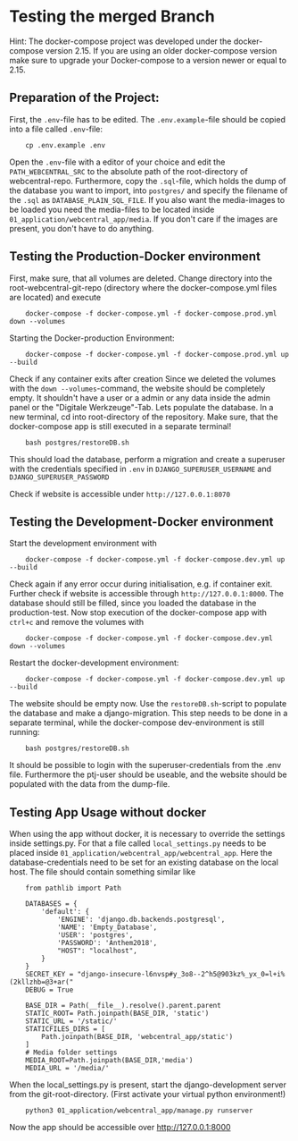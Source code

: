 # Testing the merged Branch
Hint: The docker-compose project was developed under the docker-compose version 2.15. If you are using 
an older docker-compose version make sure to upgrade your Docker-compose to a version newer or equal to 2.15.
## Preparation of the Project:
First, the `.env`-file has to be edited. The `.env.example`-file should be copied into 
a file called `.env`-file:
```
    cp .env.example .env 
``` 
Open the `.env`-file with a editor of your choice and edit the `PATH_WEBCENTRAL_SRC` to the absolute path of the root-directory of webcentral-repo.
Furthermore, copy the `.sql`-file, which holds the dump of the database you want to import,
into `postgres/` and specify the filename of the `.sql` as `DATABASE_PLAIN_SQL_FILE`.
If you also want the media-images to be loaded you need the media-files to be located inside 
`01_application/webcentral_app/media`. If you don't care if the images are present, you don't have to do anything.
## Testing the Production-Docker environment
First, make sure, that all volumes are deleted. Change directory into the root-webcentral-git-repo (directory where the docker-compose.yml files are located) and execute
```
    docker-compose -f docker-compose.yml -f docker-compose.prod.yml down --volumes
```
Starting the Docker-production Environment:
```
    docker-compose -f docker-compose.yml -f docker-compose.prod.yml up --build
```
Check if any container exits after creation
Since we deleted the volumes with the `down --volumes`-command, the website should be 
completely empty. It shouldn't have a user or a admin or any data inside the admin panel or the "Digitale Werkzeuge"-Tab.
Lets populate the database. In a new terminal, cd into root-directory of the repository.
Make sure, that the docker-compose app is still executed in a separate terminal!

```
    bash postgres/restoreDB.sh
```
This should load the database, perform a migration and create a superuser with the credentials specified in `.env` in `DJANGO_SUPERUSER_USERNAME` and `DJANGO_SUPERUSER_PASSWORD`

Check if website is accessible under `http://127.0.0.1:8070`
## Testing the Development-Docker environment
Start the development environment with
```
    docker-compose -f docker-compose.yml -f docker-compose.dev.yml up --build
```
Check again if any error occur during initialisation, e.g. if container exit. Further check if website is accessible through `http://127.0.0.1:8000`. The database should still be filled, since you loaded the database in the production-test.
Now stop execution of the docker-compose app with `ctrl+c` and remove the volumes with
```
    docker-compose -f docker-compose.yml -f docker-compose.dev.yml down --volumes
```
Restart the docker-development environment:
```
    docker-compose -f docker-compose.yml -f docker-compose.dev.yml up --build
```
The website should be empty now. Use the `restoreDB.sh`-script to populate the database and make a django-migration. This step needs to be done in a separate terminal, while the docker-compose dev-environment is still running:
```
    bash postgres/restoreDB.sh
```
It should be possible to login with the superuser-credentials from the .env file. Furthermore the ptj-user should be useable, and the website should be populated with the data from the dump-file.
## Testing App Usage without docker
When using the app without docker, it is necessary to override the settings inside settings.py.
For that a file called `local_settings.py` needs to be placed inside `01_application/webcentral_app/webcentral_app`. Here the database-credentials need to be set for an existing database on the local host. The file should contain something similar like 
```
    from pathlib import Path

    DATABASES = {
        'default': {
            'ENGINE': 'django.db.backends.postgresql',
            'NAME': 'Empty_Database',
            'USER': 'postgres',
            'PASSWORD': 'Anthem2018',
            "HOST": "localhost",
        }
    }
    SECRET_KEY = "django-insecure-l6nvsp#y_3o8--2^h5@903kz%_yx_0=l+i%(2kllzhb=@3+ar("
    DEBUG = True

    BASE_DIR = Path(__file__).resolve().parent.parent
    STATIC_ROOT= Path.joinpath(BASE_DIR, 'static')
    STATIC_URL = '/static/'
    STATICFILES_DIRS = [
        Path.joinpath(BASE_DIR, 'webcentral_app/static')
    ]
    # Media folder settings
    MEDIA_ROOT=Path.joinpath(BASE_DIR,'media')
    MEDIA_URL = '/media/'
```

When the local_settings.py is present, start the django-development server from the git-root-directory. (First activate your virtual python environment!)
```
    python3 01_application/webcentral_app/manage.py runserver 
```
Now the app should be accessible over http://127.0.0.1:8000
